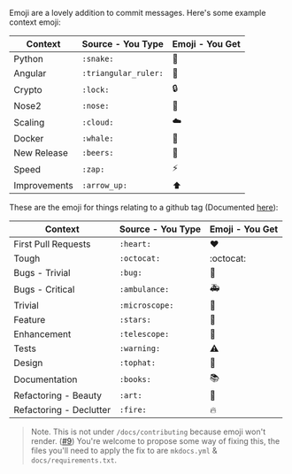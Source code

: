 Emoji are a lovely addition to commit messages. Here's some example context emoji:

| Context | Source - You Type | Emoji - You Get |
| --------- | -------- | ------- |
| Python | `:snake:` | :snake: |
| Angular | `:triangular_ruler:` | :triangular_ruler: |
| Crypto | `:lock:` | :lock: |
| Nose2 | `:nose:` | :nose: |
| Scaling | `:cloud:` | :cloud: |
| Docker | `:whale:` | :whale: |
| New Release | `:beers:` | :beers: |
| Speed | `:zap:` | :zap: |
| Improvements | `:arrow_up:` | :arrow_up: |


These are the emoji for things relating to a github tag
(Documented [here](//toxik.io/congredi/contributing/tags)):

| Context | Source - You Type | Emoji - You Get |
| --------- | -------- | ------- |
| First Pull Requests | `:heart:` | :heart: |
| Tough | `:octocat:` | :octocat: |
| Bugs - Trivial | `:bug:` | :bug: |
| Bugs - Critical | `:ambulance:` | :ambulance: |
| Trivial | `:microscope:` | :microscope: |
| Feature | `:stars:` | :stars: |
| Enhancement | `:telescope:` | :telescope: |
| Tests | `:warning:` | :warning: |
| Design | `:tophat:` | :tophat: |
| Documentation | `:books:` | :books: |
| Refactoring - Beauty | `:art:` | :art: |
| Refactoring - Declutter | `:fire:` | :fire: |

> Note. This is not under `/docs/contributing` because emoji won't render.
> ([#9](https://github.com/congredi/congredi/issues/9))
> You're welcome to propose some way of fixing this, the files you'll need to
> apply the fix to are `mkdocs.yml` & `docs/requirements.txt`.
